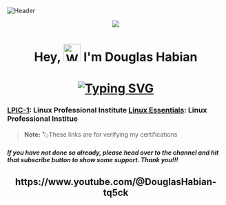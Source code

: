 ![Header](https://github.com/DouglasFreshHabian/DouglasFreshHabian/blob/main/graphics/chip-github-header-image.png)
<p align="center">
  <a href="https://skillicons.dev">
    <img src="https://skillicons.dev/icons?i=kali,debian,less,docker,mint,github,raspberrypi,regex,linux,ubuntu,vim,bash,androidstudio" />
  </a>
</p>

<h1 align="center"> 
  Hey,
  <img src="https://raw.githubusercontent.com/Rishabh2804/Rishabh2804/master/Resources/wave.gif" 
         alt="Waving hand animated gif"         
         width="40"/>
   I'm <b>Douglas Habian</b>
</h1> 

<h1 align="center"> 
<a href="https://git.io/typing-svg">
  <img src="https://readme-typing-svg.demolab.com?font=Fira+Code&pause=1000&color=2BAE05FF&center=true&width=435&lines=Linux+System+%26+Server+Administrator.;Youtube+Hacking+Content+Creator...;Aspiring+Master+of+the+Command+Line!" alt="Typing SVG" />
</a>
</h1>

### [LPIC-1](https://cs.lpi.org/caf/Xamman/certification/verify/LPI000519037/7b4l7akdf3): Linux Professional Institute  [Linux Essentials](https://cs.lpi.org/caf/Xamman/certification/verify/LPI000519037/mbk48breps): Linux Professional Institue 
>**Note:**
>🏷These links are for verifying my certifications








##### If you have not done so already, please head over to the channel and hit that *subscribe* button to show some support. Thank you!!!
</h2> 

<h2 align="center"> 
https://www.youtube.com/@DouglasHabian-tq5ck 


<!-- 
 _____              _       _____                        _          
|  ___| __ ___  ___| |__   |  ___|__  _ __ ___ _ __  ___(_) ___ ___ 
| |_ | '__/ _ \/ __| '_ \  | |_ / _ \| '__/ _ \ '_ \/ __| |/ __/ __|
|  _|| | |  __/\__ \ | | | |  _| (_) | | |  __/ | | \__ \ | (__\__ \
|_|  |_|  \___||___/_| |_| |_|  \___/|_|  \___|_| |_|___/_|\___|___/
        dfresh@tutanota.com Fresh Forensics, LLC 2025 -->
